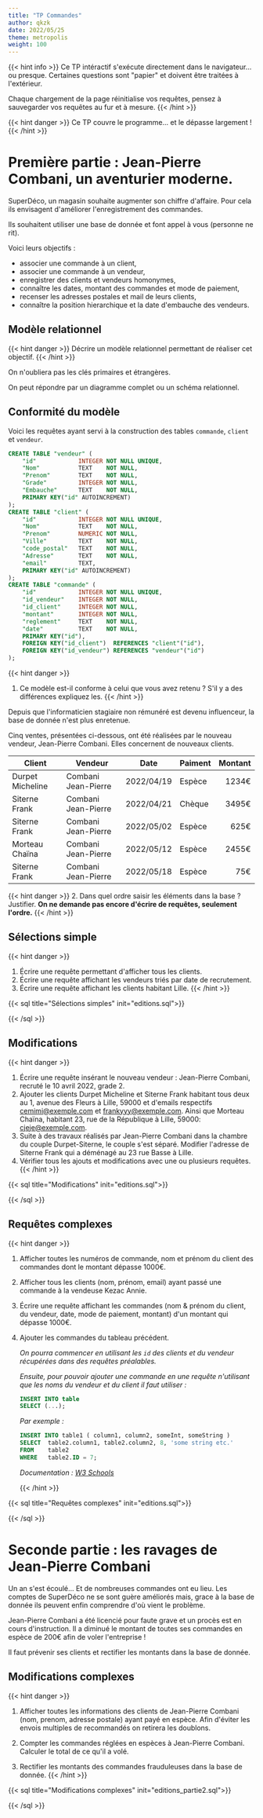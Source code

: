 ```yaml
---
title: "TP Commandes"
author: qkzk
date: 2022/05/25
theme: metropolis
weight: 100
---
```


{{< hint info >}}
Ce TP intéractif s'exécute directement dans le navigateur... ou presque.
Certaines questions sont "papier" et doivent être traitées à l'extérieur.

Chaque chargement de la page réinitialise vos requêtes, pensez à sauvegarder vos requêtes au fur et à mesure.
{{< /hint >}}

{{< hint danger >}}
Ce TP couvre le programme... et le dépasse largement !
{{< /hint >}}

# Première partie : Jean-Pierre Combani, un aventurier moderne.

SuperDéco, un magasin souhaite augmenter son chiffre d'affaire.
Pour cela ils envisagent d'améliorer l'enregistrement des commandes.

Ils souhaitent utiliser une base de donnée et font appel à vous (personne ne rit).

Voici leurs objectifs :

- associer une commande à un client,
- associer une commande à un vendeur,
- enregistrer des clients et vendeurs homonymes,
- connaître les dates, montant des commandes et mode de paiement,
- recenser les adresses postales et mail de leurs clients,
- connaître la position hierarchique et la date d'embauche des vendeurs.

## Modèle relationnel

{{< hint danger >}}
Décrire un modèle relationnel permettant de réaliser cet objectif.
{{< /hint >}}

On n'oubliera pas les clés primaires et étrangères.

On peut répondre par un diagramme complet ou un schéma relationnel.

## Conformité du modèle

Voici les requêtes ayant servi à la construction des tables `commande`, `client` et `vendeur`.

```sql
CREATE TABLE "vendeur" (
	"id"	        INTEGER NOT NULL UNIQUE,
	"Nom"	        TEXT    NOT NULL,
	"Prenom"	    TEXT    NOT NULL,
	"Grade"	        INTEGER NOT NULL,
	"Embauche"	    TEXT    NOT NULL,
	PRIMARY KEY("id" AUTOINCREMENT)
);
CREATE TABLE "client" (
	"id"	        INTEGER NOT NULL UNIQUE,
	"Nom"	        TEXT    NOT NULL,
	"Prenom"	    NUMERIC NOT NULL,
	"Ville"	        TEXT    NOT NULL,
	"code_postal"	TEXT    NOT NULL,
	"Adresse"	    TEXT    NOT NULL,
	"email"	        TEXT,
	PRIMARY KEY("id" AUTOINCREMENT)
);
CREATE TABLE "commande" (
	"id"	        INTEGER NOT NULL UNIQUE,
	"id_vendeur"	INTEGER NOT NULL,
	"id_client"	    INTEGER NOT NULL,
	"montant"	    INTEGER NOT NULL,
	"reglement"	    TEXT    NOT NULL,
	"date"	        TEXT    NOT NULL,
	PRIMARY KEY("id"),
	FOREIGN KEY("id_client")  REFERENCES "client"("id"),
	FOREIGN KEY("id_vendeur") REFERENCES "vendeur"("id")
);
```

{{< hint danger >}}

1. Ce modèle est-il conforme à celui que vous avez retenu ? S'il y a des différences expliquez les.
   {{< /hint >}}

Depuis que l'informaticien stagiaire non rémunéré est devenu influenceur, la base de donnée n'est plus enretenue.

Cinq ventes, présentées ci-dessous, ont été réalisées par le nouveau vendeur, Jean-Pierre Combani.
Elles concernent de nouveaux clients.

| Client           | Vendeur             | Date       | Paiment | Montant |
| ---------------- | ------------------- | ---------- | ------- | ------: |
| Durpet Micheline | Combani Jean-Pierre | 2022/04/19 | Espèce  |   1234€ |
| Siterne Frank    | Combani Jean-Pierre | 2022/04/21 | Chèque  |   3495€ |
| Siterne Frank    | Combani Jean-Pierre | 2022/05/02 | Espèce  |    625€ |
| Morteau Chaïna   | Combani Jean-Pierre | 2022/05/12 | Espèce  |   2455€ |
| Siterne Frank    | Combani Jean-Pierre | 2022/05/18 | Espèce  |     75€ |

{{< hint danger >}} 2. Dans quel ordre saisir les éléments dans la base ? Justifier. **On ne demande pas encore d'écrire de requêtes, seulement l'ordre.**
{{< /hint >}}

## Sélections simple

{{< hint danger >}}

1. Écrire une requête permettant d'afficher tous les clients.
2. Écrire une requête affichant les vendeurs triés par date de recrutement.
3. Écrire une requête affichant les clients habitant Lille.
   {{< /hint >}}

{{< sql title="Sélections simples" init="editions.sql">}}

{{< /sql >}}

## Modifications

{{< hint danger >}}

1. Écrire une requête insérant le nouveau vendeur : Jean-Pierre Combani, recruté le 10 avril 2022, grade 2.
2. Ajouter les clients Durpet Micheline et Siterne Frank habitant tous deux au 1, avenue des Fleurs à Lille, 59000 et d'emails
   respectifs cemimi@exemple.com et frankyyy@exemple.com.
   Ainsi que Morteau Chaïna, habitant 23, rue de la République à Lille, 59000: cjeje@exemple.com.
3. Suite à des travaux réalisés par Jean-Pierre Combani dans la chambre du couple Durpet-Siterne, le couple s'est séparé.
   Modifier l'adresse de Siterne Frank qui a déménagé au 23 rue Basse à Lille.
4. Vérifier tous les ajouts et modifications avec une ou plusieurs requêtes.
   {{< /hint >}}

{{< sql title="Modifications" init="editions.sql">}}

{{< /sql >}}

## Requêtes complexes

{{< hint danger >}}

1.  Afficher toutes les numéros de commande, nom et prénom du client des commandes dont le montant dépasse 1000€.
2.  Afficher tous les clients (nom, prénom, email) ayant passé une commande à la vendeuse Kezac Annie.
3.  Écrire une requête affichant les commandes (nom & prénom du client, du vendeur, date, mode de paiement, montant)
    d'un montant qui dépasse 1000€.
4.  Ajouter les commandes du tableau précédent.

    _On pourra commencer en utilisant les `id` des clients et du vendeur récupérées dans des requêtes préalables._

    _Ensuite, pour pouvoir ajouter une commande en une requête n'utilisant que les noms du vendeur et du client il faut utiliser :_

    ```sql
    INSERT INTO table
    SELECT (...);
    ```

    _Par exemple :_

    ```sql
    INSERT INTO table1 ( column1, column2, someInt, someString )
    SELECT  table2.column1, table2.column2, 8, 'some string etc.'
    FROM    table2
    WHERE   table2.ID = 7;
    ```

    _Documentation : [W3 Schools](https://www.w3schools.com/sql/sql_insert_into_select.asp)_

    {{< /hint >}}

{{< sql title="Requêtes complexes" init="editions.sql">}}

{{< /sql >}}

# Seconde partie : les ravages de Jean-Pierre Combani

Un an s'est écoulé... Et de nombreuses commandes ont eu lieu.
Les comptes de SuperDéco ne se sont guère améliorés mais, grace à la base de donnée
ils peuvent enfin comprendre d'où vient le problème.

Jean-Pierre Combani a été licencié pour faute grave et un procès est en cours d'instruction.
Il a diminué le montant de toutes ses commandes en espèce de 200€ afin de voler l'entreprise !

Il faut prévenir ses clients et rectifier les montants dans la base de donnée.

## Modifications complexes

{{< hint danger >}}

1. Afficher toutes les informations des clients de Jean-Pierre Combani
   (nom, prenom, adresse postale) ayant payé en espèce.
   Afin d'éviter les envois multiples de recommandés on retirera les doublons.

2. Compter les commandes réglées en espèces à Jean-Pierre Combani. Calculer le
   total de ce qu'il a volé.

3. Rectifier les montants des commandes frauduleuses dans la base de donnée.
   {{< /hint >}}

{{< sql title="Modifications complexes" init="editions_partie2.sql">}}

{{< /sql >}}
